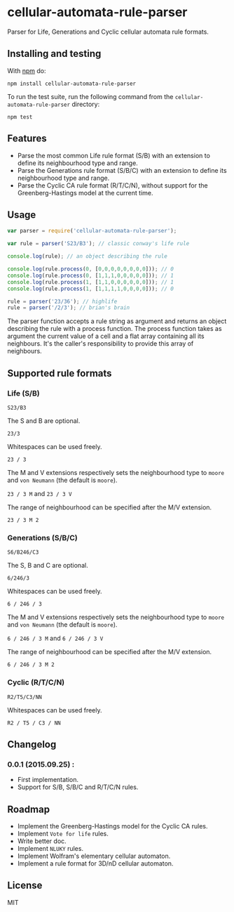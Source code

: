 # cellular-automata-rule-parser

Parser for Life, Generations and Cyclic cellular automata rule formats.

## Installing and testing

With [npm](http://npmjs.org) do:

```
npm install cellular-automata-rule-parser
```

To run the test suite, run the following command from the ```cellular-automata-rule-parser``` directory:

```
npm test
```

## Features

- Parse the most common Life rule format (S/B) with an extension to define its neighbourhood type and range.
- Parse the Generations rule format (S/B/C) with an extension to define its neighbourhood type and range.
- Parse the Cyclic CA rule format (R/T/C/N), without support for the Greenberg-Hastings model at the current time.

## Usage

```js
var parser = require('cellular-automata-rule-parser');

var rule = parser('S23/B3'); // classic conway's life rule

console.log(rule); // an object describing the rule

console.log(rule.process(0, [0,0,0,0,0,0,0,0])); // 0
console.log(rule.process(0, [1,1,1,0,0,0,0,0])); // 1
console.log(rule.process(1, [1,1,0,0,0,0,0,0])); // 1
console.log(rule.process(1, [1,1,1,1,0,0,0,0])); // 0

rule = parser('23/36'); // highlife
rule = parser('/2/3'); // brian's brain
```

The parser function accepts a rule string as argument and returns an object describing the rule with a process function.
The process function takes as argument the current value of a cell and a flat array containing all its neighbours.
It's the caller's responsibility to provide this array of neighbours.

## Supported rule formats

### Life (S/B)

```S23/B3```

The S and B are optional.

```23/3```

Whitespaces can be used freely.

```23 / 3```

The M and V extensions respectively sets the neighbourhood type to ```moore``` and ```von Neumann``` (the default is ```moore```).

```23 / 3 M``` and ```23 / 3 V```

The range of neighbourhood can be specified after the M/V extension.

```23 / 3 M 2```

### Generations (S/B/C)

```S6/B246/C3```

The S, B and C are optional.

```6/246/3```

Whitespaces can be used freely.

```6 / 246 / 3```

The M and V extensions respectively sets the neighbourhood type to ```moore``` and ```von Neumann``` (the default is ```moore```).

```6 / 246 / 3 M``` and ```6 / 246 / 3 V```

The range of neighbourhood can be specified after the M/V extension.

```6 / 246 / 3 M 2```

### Cyclic (R/T/C/N)

```R2/T5/C3/NN```

Whitespaces can be used freely.

```R2 / T5 / C3 / NN```

## Changelog

### 0.0.1 (2015.09.25) :

- First implementation.
- Support for S/B, S/B/C and R/T/C/N rules.

## Roadmap

- Implement the Greenberg-Hastings model for the Cyclic CA rules.
- Implement ```Vote for life``` rules.
- Write better doc.
- Implement ```NLUKY``` rules.
- Implement Wolfram's elementary cellular automaton.
- Implement a rule format for 3D/nD cellular automaton.

## License

MIT
